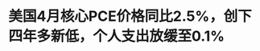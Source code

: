 <!DOCTYPE html>
<html lang="zh-CN">

<head>
    
<title>美国4月核心PCE价格同比2.5%，创下四年多新低，个人支出放缓至0.1%_腾讯新闻</title>
<meta name="keywords" content="美国_财经,美国经济,美国,货币政策,美联储,个人消费支出,美国消费,物价指数,cpi,通货膨胀">
<meta name="description" content="美国消费在4月踩刹车，而通胀依然温和，这与经济放缓的情况相符。5月30日周五，美国商务部公布数据显示，美联储最爱的通胀指标——4月核心PCE物价指数同比上涨2.5%，符合预期，较前值修正值2.7%放缓，为四年多来最小的涨幅；核心PCE物价指数环比上涨0.1%，持平前值修正值和预期。美国4月PCE物价指数同比上涨2.1%，不及预期...">
<meta name="author" content="腾讯网">
<meta name="copyright" content="Copyright 1998 - 2025 Tencent. All Rights Reserved">
<meta property="og:type" content="news" />

<meta property="og:title" content="美国4月核心PCE价格同比2.5%，创下四年多新低，个人支出放缓至0.1%_腾讯新闻" />
<meta property="og:description" content="美国消费在4月踩刹车，而通胀依然温和，这与经济放缓的情况相符。5月30日周五，美国商务部公布数据显示，美联储最爱的通胀指标——4月核心PCE物价指数同比上涨2.5%，符合预期，较前值修正值2.7%放缓，为四年多来最小的涨幅；核心PCE物价指数环比上涨0.1%，持平前值修正值和预期。美国4月PCE物价指数同比上涨2.1%，不及预期..." />
<meta property="og:url" content="https://news.qq.com/rain/a/20250530A09MLS00" />
<meta property="og:image" content="https://inews.gtimg.com/news_ls/O7XfJFIRgnRW6CSmhfAcWv6ysNJmE0J9SoAWIJe5pjY0AAA_640330/0" />
<meta property="article:author" content="华尔街见闻" />
<meta property="article:published_time" content="2025-05-30 21:12:10" />
<meta property="category" content="finance" />

<meta name="baidu-site-verification" content="jJeIJ5X7pP" />
    <meta charset="utf-8" />
<meta http-equiv="X-UA-Compatible" content="IE=Edge" />
<meta name="viewport" content="width=device-width, initial-scale=1, shrink-to-fit=no" />
<link rel="dns-prefetch" href="mat1.gtimg.com">
<link rel="dns-prefetch" href="i.news.qq.com">
<link rel="shortcut icon" href="https://mat1.gtimg.com/qqcdn/qqindex2021/favicon.ico">
<script nomodule="true" src="https://mat1.gtimg.com/qqcdn/qqindex2021/common-static/20240515201444/core3-37-1.min.js"></script>
<script>
  try {
    if (!window.IntersectionObserver) {
      var observerScript = document.createElement('script');
      observerScript.src = "https://mat1.gtimg.com/qqcdn/qqindex2021/common-static/20241024141058/intersection-observer-polyfill.js";
      document.head.appendChild(observerScript);
    }
  } catch (error) {}
</script>

<script>
  try {
    if (!Element.prototype.scrollTo) {
      var scrollScript = document.createElement('script');
      scrollScript.src = "https://mat1.gtimg.com/qqcdn/qqindex2021/common-static/20241025153001/scroll-behavior-polyfill.js";
      document.head.appendChild(scrollScript);
    }
  } catch (error) {}
</script>
<script>
  try {
    if ('scrollRestoration' in window.history) {
      window.history.scrollRestoration = 'manual';
    }
    window.isPcClient = Boolean(window.electron) && (
      window.navigator.userAgent.indexOf('pc-client') > 0 ||
      window.navigator.userAgent.indexOf('TencentNews') > 0
    );
  } catch {}
</script>
<script>
  try {
    if (window.isPcClient) {
      var bodyStyle = document.createElement('style');
      bodyStyle.innerText = 'body{ zoom: 0.95 }';
      document.head.appendChild(bodyStyle);
    }
  } catch {}
</script>
<script>
  window.DATA = {"url":"https://view.inews.qq.com/a/20250530A09MLS00","article_id":"20250530A09MLS00","article_type":"0","title":"美国4月核心PCE价格同比2.5%，创下四年多新低，个人支出放缓至0.1%","desc":"美国消费在4月踩刹车，而通胀依然温和，这与经济放缓的情况相符。5月30日周五，美国商务部公布数据显示，美联储最爱的通胀指标——4月核心PCE物价指数同比上涨2.5%，符合预期，较前值修正值2.7%放缓，为四年多来最小的涨幅；核心PCE物价指数环比上涨0.1%，持平前值修正值和预期。美国4月PCE物价指数同比上涨2.1%，不及预期...","iNewsRecommendLevel":1,"abstract":"美国消费在4月踩刹车，而通胀依然温和，这与经济放缓的情况相符。5月30日周五，美国商务部公布数据显示，美联储最爱的通胀指标——4月核心PCE物价指数同比上涨2.5%，符合预期，较前值修正值2.7%放缓，为四年多来最小的涨幅；核心PCE物价指数环比上涨0.1%，持平前值修正值和预期。美国4月PCE物价指数同比上涨2.1%，不及预期...","catalog1":"finance","ad_channel_sign":"finance","introduction":"","media":"华尔街见闻","media_id":"1355","pubtime":"2025-05-30 21:12:10","comment_id":"8416274962","political":0,"cmsId":"20250530A09MLS00","cms_id":"20250530A09MLS00","closeAllAd":0,"closeAllFavorite":false,"originContent":{"directory":{"ai_list":null,"enable":2,"list":null},"key_points_show":["美国4月核心PCE物价指数同比上涨2.5%，为四年多来最小涨幅，个人支出大幅放缓至0.1%。","不包括住房和能源的核心服务成本跌至四年来最低，服务成本是推动PCE下降的主要因素。","美国4月份商品贸易逆差大幅收窄，主要由于进口出现有史以来最大降幅。","与此同时，个人收入依然坚挺，环比增长0.8%，为2024年1月以来的最大增幅。","由于收入表现优于支出，储蓄率强劲反弹至4.9%，为2024年4月以来的最高水平。"],"text":"\u003cdiv class=\"rich_media_content\"\u003e\u003c!--NO_AD_ERROR_2--\u003e\u003cp\u003e美国消费在4月踩刹车，而通胀依然温和，这与经济放缓的情况相符。\u003c/p\u003e\u003cp\u003e5月30日周五，美国商务部公布数据显示，美联储最爱的通胀指标——\u003cstrong\u003e4月核心PCE物价指数同比上涨2.5%，符合预期，较前值修正值2.7%放缓，为四年多来最小的涨幅；\u003c/strong\u003e核心PCE物价指数环比上涨0.1%，持平前值修正值和预期。\u003c/p\u003e\u003cp data-exeditor-arbitrary-box=\"image-box\"\u003e\u003c!--IMG_0--\u003e\u003c/p\u003e\u003cp\u003e美国4月PCE物价指数同比上涨2.1%，不及预期2.2%和前值2.3%；PCE物价指数环比上涨0.1%，持平预期，前值为0%。\u003c/p\u003e\u003cp data-exeditor-arbitrary-box=\"image-box\"\u003e\u003c!--IMG_1--\u003e\u003c/p\u003e\u003cp\u003e\u003cstrong\u003e值得一提的是，个人支出大幅放缓，经通胀调整后的实际个人支出在3月增长0.7%之后，4月环比仅增长了0.1%。\u003c/strong\u003e个人消费支出(PCE)环比为0.2%，前值为0.7%。\u003c!--NO_AD_0--\u003e\u003c!--EOP_0--\u003e\u003c/p\u003e\u003c!--PARAGRAPH_0--\u003e\u003cp\u003e美国短期利率期货在PCE数据公布后回吐早前涨幅，交易员仍押注美联储9月降息。这些数据表明，在经历近两年来最疲软的消费季度后，美国消费者对经济前景的焦虑情绪正在蔓延，个人财务前景信心跌至历史低位，尽管关税对商品价格的全面冲击尚未完全显现。\u003c!--NO_AD_1--\u003e\u003c!--EOP_1--\u003e\u003c/p\u003e\u003c!--PARAGRAPH_1--\u003e\u003ch1\u003e\u003c!--HPOS_0--\u003e“超级核心通胀指标”也跌至四年来最低，服务成本大幅下降\u003c/h1\u003e\u003cp\u003e值得注意的是，美联储密切关注的“超级核心通胀指标”——不包括住房和能源的核心服务成本也跌至四年来最低，为自2020年4月以来首次环比下降。\u003c!--NO_AD_2--\u003e\u003c!--EOP_2--\u003e\u003c/p\u003e\u003c!--PARAGRAPH_2--\u003e\u003cp\u003e服务成本是推动PCE下降的主要因素，其中金融服务和保险成本大幅下降。\u003c/p\u003e\u003cp data-exeditor-arbitrary-box=\"image-box\"\u003e\u003c!--IMG_2--\u003e\u003c/p\u003e\u003cdiv data-exeditor-arbitrary-box=\"wrap\"\u003e\u003ch1\u003e\u003c!--HPOS_1--\u003e消费支出疲态尽显，收入仍在增长\u003c/h1\u003e\u003cp\u003e最新数据显示，美国消费支出仅温和增长，4月个人消费支出(PCE)环比上涨0.2%，经通胀调整后的个人消费支出环比小幅上涨0.1%。\u003c/p\u003e\u003cp\u003e\u003cstrong\u003e支出的小幅增长反映了服务业的增长，其增长抵消耐用品支出的下降。\u003c/strong\u003e与此同时，周五公布的另一份数据显示，美国4月份商品贸易逆差大幅收窄，主要由于进口出现有史以来最大降幅。\u003c/p\u003e\u003cp\u003e个人收入依然坚挺，环比增长0.8%，为2024年1月以来的最大增幅，超出预估的0.3%，其中政府和私营部门员工的薪酬都在加速增长。\u003c/p\u003e\u003cp data-exeditor-arbitrary-box=\"image-box\"\u003e\u003c!--IMG_3--\u003e\u003c/p\u003e\u003cp\u003e由于收入表现优于支出，储蓄率强劲反弹至4.9%，为2024年4月以来的最高水平。\u003c/p\u003e\u003cp data-exeditor-arbitrary-box=\"image-box\"\u003e\u003c!--IMG_4--\u003e\u003c/p\u003e\u003ch1\u003e\u003c!--HPOS_2--\u003e分析警告随着关税影响显现，商品价格涨幅将会加快\u003c/h1\u003e\u003cp\u003e贸易政策的波动加剧了市场不确定性，消费者支出岌岌可危。但美联储决策者很可能在可预见的未来维持利率不变，直到他们对关税的影响获得更清晰的认识——不仅是对价格的影响，还包括对劳动力市场和消费支出等经济支柱的冲击。\u003c/p\u003e\u003cp\u003e经济学家正密切关注企业将更高进口关税转嫁给消费者的程度。不包括食品和能源的商品通胀指标已攀升0.3%，为未来价格压力提供了早期预警信号。尽管许多公司迄今为止一直在吸收或抵消关税带来的大部分冲击，但包括\u003c!--SECURE_LINK_BEGIN_0--\u003e沃尔玛\u003c!--SECURE_LINK_END_0--\u003e和\u003c!--SECURE_LINK_BEGIN_1--\u003e梅西百货\u003c!--SECURE_LINK_END_1--\u003e在内的零售商已经明确表示，美国消费者很快就会看到价格上涨。\u003c/p\u003e\u003cp\u003e新美联储通讯社”NickTimiraos表示，本次几乎堪称A+的通胀报告仍有两点需要注意：\u003c/p\u003e\u003cblockquote\u003e\u003cp\u003e1）预测人士预计，随着关税的影响显现，5月，尤其是6月，商品价格涨幅将会加快。2）2024年中期通胀已明显降温，因此同比基数本身就不利于得出更低的年增速。\u003c/p\u003e\u003c/blockquote\u003e\u003c!--NO_AD_3--\u003e\u003c!--EOP_3--\u003e\u003c!--NO_AD_4--\u003e\u003c!--EOP_4--\u003e\u003c/div\u003e\u003c!--PARAGRAPH_4--\u003e\u003c!--PARAGRAPH_3--\u003e\u003cdiv powered-by=\"qqnews_ex-editor\"\u003e\u003c/div\u003e\u003cstyle\u003e.rich_media_content{--news-tabel-th-night-color: #444444;--news-font-day-color: #333;--news-font-night-color: #d9d9d9;--news-bottom-distance: 22px}.rich_media_content p:not([data-exeditor-arbitrary-box=image-box]){letter-spacing:.5px;line-height:30px;margin-bottom:var(--news-bottom-distance);word-wrap:break-word}.rich_media_content{color:var(--news-font-day-color);font-size:18px}@media(prefers-color-scheme:dark){body:not([data-weui-theme=light]):not([dark-mode-disable=true]) .rich_media_content p:not([data-exeditor-arbitrary-box=image-box]){letter-spacing:.5px;line-height:30px;margin-bottom:var(--news-bottom-distance);word-wrap:break-word}body:not([data-weui-theme=light]):not([dark-mode-disable=true]) .rich_media_content{color:var(--news-font-night-color)}}.data_color_scheme_dark .rich_media_content p:not([data-exeditor-arbitrary-box=image-box]){letter-spacing:.5px;line-height:30px;margin-bottom:var(--news-bottom-distance);word-wrap:break-word}.data_color_scheme_dark .rich_media_content{color:var(--news-font-night-color)}.data_color_scheme_dark .rich_media_content{font-size:18px}.rich_media_content p[data-exeditor-arbitrary-box=image-box]{margin-bottom:11px}.rich_media_content\u003ediv:not(.qnt-video),.rich_media_content\u003esection{margin-bottom:var(--news-bottom-distance)}.rich_media_content hr{margin-bottom:var(--news-bottom-distance)}.rich_media_content .link_list{margin:0;margin-top:20px;min-height:0!important}.rich_media_content blockquote{background:#f9f9f9;border-left:6px solid #ccc;margin:1.5em 10px;padding:.5em 10px}.rich_media_content blockquote p{margin-bottom:0!important}.data_color_scheme_dark .rich_media_content blockquote{background:#323232}@media(prefers-color-scheme:dark){body:not([data-weui-theme=light]):not([dark-mode-disable=true]) .rich_media_content blockquote{background:#323232}}.rich_media_content ol[data-ex-list]{--ol-start: 1;--ol-list-style-type: decimal;list-style-type:none;counter-reset:olCounter calc(var(--ol-start,1) - 1);position:relative}.rich_media_content ol[data-ex-list]\u003eli\u003e:first-child::before{content:counter(olCounter,var(--ol-list-style-type)) '. ';counter-increment:olCounter;font-variant-numeric:tabular-nums;display:inline-block}.rich_media_content ul[data-ex-list]{--ul-list-style-type: circle;list-style-type:none;position:relative}.rich_media_content ul[data-ex-list].nonUnicode-list-style-type\u003eli\u003e:first-child::before{content:var(--ul-list-style-type) ' ';font-variant-numeric:tabular-nums;display:inline-block;transform:scale(0.5)}.rich_media_content ul[data-ex-list].unicode-list-style-type\u003eli\u003e:first-child::before{content:var(--ul-list-style-type) ' ';font-variant-numeric:tabular-nums;display:inline-block;transform:scale(0.8)}.rich_media_content ol:not([data-ex-list]){padding-left:revert}.rich_media_content ul:not([data-ex-list]){padding-left:revert}.rich_media_content table{display:table;border-collapse:collapse;margin-bottom:var(--news-bottom-distance)}.rich_media_content table th,.rich_media_content table td{word-wrap:break-word;border:1px solid #ddd;white-space:nowrap;padding:2px 5px}.rich_media_content table th{font-weight:700;background-color:#f0f0f0;text-align:left}.rich_media_content table p{margin-bottom:0!important}.data_color_scheme_dark .rich_media_content table th{background:var(--news-tabel-th-night-color)}@media(prefers-color-scheme:dark){body:not([data-weui-theme=light]):not([dark-mode-disable=true]) .rich_media_content table th{background:var(--news-tabel-th-night-color)}}.rich_media_content .qqnews_image_desc,.rich_media_content p[type=om-image-desc]{line-height:20px!important;text-align:center!important;font-size:14px!important;color:#666!important}.rich_media_content div[data-exeditor-arbitrary-box=wrap]:not([data-exeditor-arbitrary-box-special-style]){max-width:100%}.rich_media_content .qqnews-content{--wmfont: 0;--wmcolor: transparent;font-size:var(--wmfont);color:var(--wmcolor);line-height:var(--wmfont)!important;margin-bottom:var(--wmfont)!important}.rich_media_content .qqnews_sign_emphasis{background:#f7f7f7}.rich_media_content .qqnews_sign_emphasis ol{word-wrap:break-word;border:none;color:#5c5c5c;line-height:28px;list-style:none;margin:14px 0 6px;padding:16px 15px 4px}.rich_media_content .qqnews_sign_emphasis p{margin-bottom:12px!important}.rich_media_content .qqnews_sign_emphasis ol\u003eli\u003ep{padding-left:30px}.rich_media_content .qqnews_sign_emphasis ol\u003eli{list-style:none}.rich_media_content .qqnews_sign_emphasis ol\u003eli\u003ep:first-child::before{margin-left:-30px;content:counter(olCounter,decimal) ''!important;counter-increment:olCounter!important;font-variant-numeric:tabular-nums!important;background:#37f;border-radius:2px;color:#fff;font-size:15px;font-style:normal;text-align:center;line-height:18px;width:18px;height:18px;margin-right:12px;position:relative;top:-1px}.data_color_scheme_dark .rich_media_content .qqnews_sign_emphasis{background:#262626}.data_color_scheme_dark .rich_media_content .qqnews_sign_emphasis ol\u003eli\u003ep{color:#a9a9a9}@media(prefers-color-scheme:dark){body:not([data-weui-theme=light]):not([dark-mode-disable=true]) .rich_media_content .qqnews_sign_emphasis{background:#262626}body:not([data-weui-theme=light]):not([dark-mode-disable=true]) .rich_media_content .qqnews_sign_emphasis ol\u003eli\u003ep{color:#a9a9a9}}.rich_media_content h1,.rich_media_content h2,.rich_media_content h3,.rich_media_content h4,.rich_media_content h5,.rich_media_content h6{margin-bottom:var(--news-bottom-distance);font-weight:700}.rich_media_content h1{font-size:20px}.rich_media_content h2,.rich_media_content h3{font-size:19px}.rich_media_content h4,.rich_media_content h5,.rich_media_content h6{font-size:18px}.rich_media_content li:empty{display:none}.rich_media_content ul,.rich_media_content ol{margin-bottom:var(--news-bottom-distance)}.rich_media_content div\u003ep:only-child{margin-bottom:0!important}.rich_media_content .cms-cke-widget-title-wrap p{margin-bottom:0!important}\u003c/style\u003e\u003c/div\u003e","version":"v2"},"originAttribute":{"IMG_0":{"bigOrigUrl":"https://inews.gtimg.com/om_bt/OK9Rcihg9q4TfLjxCSxao8gsUuuEp3R3U0hh1XffvmJc0AA/0","compressUrl":"https://inews.gtimg.com/om_bt/OK9Rcihg9q4TfLjxCSxao8gsUuuEp3R3U0hh1XffvmJc0AA/641","desc":"","fullPic":"1","height":391,"imgurl0":"https://inews.gtimg.com/om_bt/OK9Rcihg9q4TfLjxCSxao8gsUuuEp3R3U0hh1XffvmJc0AA/0","imgurl1000":"https://inews.gtimg.com/om_bt/OK9Rcihg9q4TfLjxCSxao8gsUuuEp3R3U0hh1XffvmJc0AA/1000","islong":0,"origUrl":"https://inews.gtimg.com/om_bt/OK9Rcihg9q4TfLjxCSxao8gsUuuEp3R3U0hh1XffvmJc0AA/641","size":73,"style":"display: inline-block; max-width: 100%; width: 960px","thumb":"https://inews.gtimg.com/om_bt/OK9Rcihg9q4TfLjxCSxao8gsUuuEp3R3U0hh1XffvmJc0AA_181x181s/0","url":"https://inews.gtimg.com/om_bt/OK9Rcihg9q4TfLjxCSxao8gsUuuEp3R3U0hh1XffvmJc0AA/641","width":641},"IMG_1":{"bigOrigUrl":"https://inews.gtimg.com/om_bt/OcZs5Zli_p_fiEB5tOvcMrQuXU15RpUZWLkV-V3sJHCQwAA/0","compressUrl":"https://inews.gtimg.com/om_bt/OcZs5Zli_p_fiEB5tOvcMrQuXU15RpUZWLkV-V3sJHCQwAA/641","desc":"","fullPic":"1","height":392,"imgurl0":"https://inews.gtimg.com/om_bt/OcZs5Zli_p_fiEB5tOvcMrQuXU15RpUZWLkV-V3sJHCQwAA/0","imgurl1000":"https://inews.gtimg.com/om_bt/OcZs5Zli_p_fiEB5tOvcMrQuXU15RpUZWLkV-V3sJHCQwAA/1000","islong":0,"origUrl":"https://inews.gtimg.com/om_bt/OcZs5Zli_p_fiEB5tOvcMrQuXU15RpUZWLkV-V3sJHCQwAA/641","size":78,"style":"display: inline-block; max-width: 100%; width: 960px","thumb":"https://inews.gtimg.com/om_bt/OcZs5Zli_p_fiEB5tOvcMrQuXU15RpUZWLkV-V3sJHCQwAA_181x181s/0","url":"https://inews.gtimg.com/om_bt/OcZs5Zli_p_fiEB5tOvcMrQuXU15RpUZWLkV-V3sJHCQwAA/641","width":641},"IMG_2":{"bigOrigUrl":"https://inews.gtimg.com/om_bt/O3yoD9vM733chbaoFwEdtOkR22RwPOwSt2h8SxOnEdXxcAA/0","compressUrl":"https://inews.gtimg.com/om_bt/O3yoD9vM733chbaoFwEdtOkR22RwPOwSt2h8SxOnEdXxcAA/641","desc":"","fullPic":"1","height":739,"imgurl0":"https://inews.gtimg.com/om_bt/O3yoD9vM733chbaoFwEdtOkR22RwPOwSt2h8SxOnEdXxcAA/0","imgurl1000":"https://inews.gtimg.com/om_bt/O3yoD9vM733chbaoFwEdtOkR22RwPOwSt2h8SxOnEdXxcAA/1000","islong":0,"origUrl":"https://inews.gtimg.com/om_bt/O3yoD9vM733chbaoFwEdtOkR22RwPOwSt2h8SxOnEdXxcAA/641","size":165,"style":"display: inline-block; max-width: 100%; width: 857px","thumb":"https://inews.gtimg.com/om_bt/O3yoD9vM733chbaoFwEdtOkR22RwPOwSt2h8SxOnEdXxcAA_181x181s/0","url":"https://inews.gtimg.com/om_bt/O3yoD9vM733chbaoFwEdtOkR22RwPOwSt2h8SxOnEdXxcAA/641","width":641},"IMG_3":{"bigOrigUrl":"https://inews.gtimg.com/om_bt/OhQx2Z0eD_XYbgoHZag8JRlsl37I5Q9CvRuFY727Wg0O0AA/0","compressUrl":"https://inews.gtimg.com/om_bt/OhQx2Z0eD_XYbgoHZag8JRlsl37I5Q9CvRuFY727Wg0O0AA/641","desc":"","fullPic":"1","height":391,"imgurl0":"https://inews.gtimg.com/om_bt/OhQx2Z0eD_XYbgoHZag8JRlsl37I5Q9CvRuFY727Wg0O0AA/0","imgurl1000":"https://inews.gtimg.com/om_bt/OhQx2Z0eD_XYbgoHZag8JRlsl37I5Q9CvRuFY727Wg0O0AA/1000","islong":0,"origUrl":"https://inews.gtimg.com/om_bt/OhQx2Z0eD_XYbgoHZag8JRlsl37I5Q9CvRuFY727Wg0O0AA/641","size":87,"style":"display: inline-block; max-width: 100%; width: 960px","thumb":"https://inews.gtimg.com/om_bt/OhQx2Z0eD_XYbgoHZag8JRlsl37I5Q9CvRuFY727Wg0O0AA_181x181s/0","url":"https://inews.gtimg.com/om_bt/OhQx2Z0eD_XYbgoHZag8JRlsl37I5Q9CvRuFY727Wg0O0AA/641","width":641},"IMG_4":{"bigOrigUrl":"https://inews.gtimg.com/om_bt/OLCx2DORCmWC53w2FX5WV3t8ltnHKUqW1AHNZQZX0oDR4AA/0","compressUrl":"https://inews.gtimg.com/om_bt/OLCx2DORCmWC53w2FX5WV3t8ltnHKUqW1AHNZQZX0oDR4AA/641","desc":"","fullPic":"1","height":380,"imgurl0":"https://inews.gtimg.com/om_bt/OLCx2DORCmWC53w2FX5WV3t8ltnHKUqW1AHNZQZX0oDR4AA/0","imgurl1000":"https://inews.gtimg.com/om_bt/OLCx2DORCmWC53w2FX5WV3t8ltnHKUqW1AHNZQZX0oDR4AA/1000","islong":0,"origUrl":"https://inews.gtimg.com/om_bt/OLCx2DORCmWC53w2FX5WV3t8ltnHKUqW1AHNZQZX0oDR4AA/641","size":35,"style":"display: inline-block; max-width: 100%; width: 868px","thumb":"https://inews.gtimg.com/om_bt/OLCx2DORCmWC53w2FX5WV3t8ltnHKUqW1AHNZQZX0oDR4AA_181x181s/0","url":"https://inews.gtimg.com/om_bt/OLCx2DORCmWC53w2FX5WV3t8ltnHKUqW1AHNZQZX0oDR4AA/641","width":641},"SECURE_LINK_BEGIN_0":{"cms_orig_info":{"desc":"沃尔玛","trust_level":1,"type":"huaci_stock","url":"https://wzq.tenpay.com/mm/detail?type=3\u0026scode=WMT.N\u0026stat_data=Ozm00p000n006"},"desc":"沃尔玛","trust_level":1,"type":"huaci_stock","url":"https://wzq.tenpay.com/mm/detail?type=3\u0026scode=WMT.N\u0026stat_data=Ozm00p000n006"},"SECURE_LINK_BEGIN_1":{"cms_orig_info":{"desc":"梅西百货","trust_level":1,"type":"huaci_stock","url":"https://wzq.tenpay.com/mm/detail?type=3\u0026scode=M.N\u0026stat_data=Ozm00p000n006"},"desc":"梅西百货","trust_level":1,"type":"huaci_stock","url":"https://wzq.tenpay.com/mm/detail?type=3\u0026scode=M.N\u0026stat_data=Ozm00p000n006"},"SECURE_LINK_END_0":{"trust_level":1},"SECURE_LINK_END_1":{"trust_level":1}},"selfDeclare":{},"userAddress":"上海","card":{"chlid":"1355","chlname":"华尔街见闻","desc":"全球视野、专业快速  \n对金融和重要商业信息的专业梳理走在行业前列","icon":"https://inews.gtimg.com/newsapp_ls/0/13987899414_200200/0","msgEntry":1,"uin":"ecabda1b71241eb3d0","update_frequency":"0","vip_desc":"华尔街见闻官方账号","vip_icon_night":"http://inews.gtimg.com/newsapp_ls/0/14876052067/0","vip_place":"left","vip_type":"30012","vip_icon":"http://inews.gtimg.com/newsapp_ls/0/14876051701/0","vip_type_new":"30012","suid":"8QMf2HZV5I0a","liveInfo":{"roomID":"1367338525","roomStatus":"2","cms_id":"PLV2025040700800300","article_type":"575"},"cpLevel":1},"interationCount":{"like":0,"collect":0,"share":0},"payment_info":{},"article_is_pay":false,"payment_column_info_v1":{"is_column_pay":false,"read_count_all":0},"tag_info_item":null,"contentWordsNum":1078,"extraProperty":{"FeedbackDetailDisableInsert":0,"zanSkinType":""},"relateWelfare":{},"aiSwitch":true,"isOversize":false,"videoArr":[]};
</script>
<script>
  window.channelInfo = {"channelConfig":{"channelNav":[{"_auto_id":"1","active_alien_img":"","alien_img":"","channel_id":"news_news_home","is_local":"0","link":"https://www.qq.com","name_cn":"首页","name_en":"home"},{"_auto_id":"2","active_alien_img":"","alien_img":"","channel_id":"news_news_top","is_local":"0","link":"","name_cn":"要闻","name_en":"news"},{"_auto_id":"4","active_alien_img":"","alien_img":"","channel_id":"news_news_bj","is_local":"1","link":"","name_cn":"北京","name_en":"bj"},{"_auto_id":"5","active_alien_img":"","alien_img":"","channel_id":"news_news_finance","is_local":"0","link":"","name_cn":"财经","name_en":"finance"},{"_auto_id":"6","active_alien_img":"","alien_img":"","channel_id":"news_news_tech","is_local":"0","link":"","name_cn":"科技","name_en":"tech"},{"_auto_id":"7","active_alien_img":"","alien_img":"","channel_id":"tv","is_local":"0","link":"https://v.qq.com/channel/tv/?ptag=qqnews","name_cn":"电视剧","name_en":"tv"},{"_auto_id":"8","active_alien_img":"","alien_img":"","channel_id":"news_news_qa","is_local":"0","link":"","name_cn":"热问","name_en":"qa"},{"_auto_id":"9","active_alien_img":"","alien_img":"","channel_id":"news_news_ent","is_local":"0","link":"","name_cn":"娱乐","name_en":"ent"},{"_auto_id":"10","active_alien_img":"","alien_img":"","channel_id":"variety","is_local":"0","link":"https://v.qq.com/channel/variety/?ptag=qqnews","name_cn":"综艺","name_en":"variety"},{"_auto_id":"11","active_alien_img":"","alien_img":"","channel_id":"news_news_sports","is_local":"0","link":"","name_cn":"体育","name_en":"sports"},{"_auto_id":"13","active_alien_img":"","alien_img":"","channel_id":"news_news_nba","is_local":"0","link":"","name_cn":"NBA","name_en":"nba"},{"_auto_id":"14","active_alien_img":"","alien_img":"","channel_id":"news_news_world","is_local":"0","link":"","name_cn":"国际","name_en":"world"},{"_auto_id":"15","active_alien_img":"","alien_img":"","channel_id":"news_news_mil","is_local":"0","link":"","name_cn":"军事","name_en":"milite"},{"_auto_id":"16","active_alien_img":"","alien_img":"","channel_id":"news_news_auto","is_local":"0","link":"","name_cn":"汽车","name_en":"auto"},{"_auto_id":"17","active_alien_img":"","alien_img":"","channel_id":"news_news_house","is_local":"0","link":"","name_cn":"房产","name_en":"house"},{"_auto_id":"18","active_alien_img":"","alien_img":"","channel_id":"news_news_edu","is_local":"0","link":"","name_cn":"教育","name_en":"edu"},{"_auto_id":"19","active_alien_img":"","alien_img":"","channel_id":"news_news_antip","is_local":"0","link":"","name_cn":"健康","name_en":"health"},{"_auto_id":"20","active_alien_img":"","alien_img":"","channel_id":"news_news_video","is_local":"0","link":"","name_cn":"视频","name_en":"video"},{"_auto_id":"21","active_alien_img":"","alien_img":"","channel_id":"news_news_game","is_local":"0","link":"","name_cn":"游戏","name_en":"games"},{"_auto_id":"22","active_alien_img":"","alien_img":"","channel_id":"news_news_nchupin","is_local":"0","link":"","name_cn":"眼界","name_en":"chupin"},{"_auto_id":"24","active_alien_img":"","alien_img":"","channel_id":"news_news_football","is_local":"0","link":"","name_cn":"足球","name_en":"football"},{"_auto_id":"25","active_alien_img":"","alien_img":"","channel_id":"news_news_kepu","is_local":"0","link":"","name_cn":"科学","name_en":"kepu"},{"_auto_id":"26","active_alien_img":"","alien_img":"","channel_id":"news_news_digi","is_local":"0","link":"","name_cn":"数码","name_en":"digi"},{"_auto_id":"28","active_alien_img":"","alien_img":"","channel_id":"ymzx","is_local":"0","link":"https://gamer.qq.com/v2/cloudgame/game/96897?ichannel=txxwpc0Ftxxwpc1","name_cn":"元梦之星","name_en":"news_news_ymzx"},{"_auto_id":"31","active_alien_img":"","alien_img":"","channel_id":"movie","is_local":"0","link":"https://v.qq.com/channel/movie/?ptag=qqnews","name_cn":"电影","name_en":"movie"},{"_auto_id":"32","active_alien_img":"","alien_img":"","channel_id":"news_news_esport","is_local":"0","link":"","name_cn":"电竞","name_en":"esport"},{"_auto_id":"34","active_alien_img":"","alien_img":"","channel_id":"news_news_history","is_local":"0","link":"","name_cn":"历史","name_en":"history"},{"_auto_id":"35","active_alien_img":"","alien_img":"","channel_id":"news_news_baby","is_local":"0","link":"","name_cn":"育儿","name_en":"baby"},{"_auto_id":"36","active_alien_img":"","alien_img":"","channel_id":"hbjy","is_local":"0","link":"https://gp.qq.com/act/a20250421mnqlx/news.shtml","name_cn":"和平精英","name_en":"news_news_hbjy"},{"_auto_id":"37","active_alien_img":"","alien_img":"","channel_id":"cloud_gamer","is_local":"0","link":"https://gamer.qq.com/?ichannel=txxwpc0Ftxxwpc1","name_cn":"云游戏","name_en":"cloud_gamer"},{"_auto_id":"38","active_alien_img":"","alien_img":"","channel_id":"news_news_lic","is_local":"0","link":"","name_cn":"理财","name_en":"finance_licai"},{"_auto_id":"39","active_alien_img":"","alien_img":"","channel_id":"news_news_istock","is_local":"0","link":"","name_cn":"股票","name_en":"finance_stock"},{"_auto_id":"40","active_alien_img":"","alien_img":"","channel_id":"ren_min_shi_pin","is_local":"0","link":"https://news.qq.com/omn/author/8QMd3Hld74cbujbY?tab=om_video","name_cn":"人民视频","name_en":"ren_min_shi_pin"},{"_auto_id":"41","active_alien_img":"","alien_img":"","channel_id":"news_news_weather","is_local":"0","link":"https://tianqi.qq.com/index.htm","name_cn":"天气","name_en":"weather"}]}};
</script>
<script>
  window.articleConfig = {"rightConfig":[{"_auto_id":"1","category_key":"default","modules":"{\"moduleList\":[{\"title\":\"作者其他文章\",\"id\":\"user_article\"},{\"title\":\"精选视频\",\"id\":\"video_album\",\"videoType\":\"tag\",\"videoId\":\"aUepxrtchGM=\",\"isSticky\":0},{\"title\":\"下载条\",\"id\":\"download_banner\",\"isSticky\":1},{\"title\":\"热点榜\",\"id\":\"hot_rank_list\",\"isSticky\":1},{\"title\":\"广告推广\",\"id\":\"ssp_ad_module\",\"category\":\"ad_ssp\",\"loid\":\"109\",\"isSticky\":1},{\"title\":\"广告推广位\",\"id\":\"c2s_ad_module\",\"category\":\"right_c2s\",\"path\":\"QQcom_all_Rectangle-1|QQcom_all_Rectangle-2|QQcom_all_Rectangle-3\",\"isSticky\":1}]}"},{"_auto_id":"2","category_key":"ent","modules":"{\"moduleList\":[{\"title\":\"作者其他文章\",\"id\":\"user_article\"},{\"title\":\"精选视频\",\"id\":\"video_album\",\"videoType\":\"tag\",\"videoId\":\"aUepxrtchGM=\"},{\"title\":\"下载条\",\"id\":\"download_banner\",\"isSticky\":1},{\"title\":\"热点榜\",\"id\":\"hot_rank_list\",\"isSticky\":1},{\"title\":\"广告推广\",\"id\":\"ssp_ad_module\",\"category\":\"ad_ssp\",\"loid\":\"109\",\"isSticky\":1},{\"title\":\"广告推广\",\"id\":\"ssp_ad_module\",\"category\":\"ad_ssp\",\"loid\":\"117\",\"isSticky\":1}]}"},{"_auto_id":"3","category_key":"game","modules":"{\"moduleList\":[{\"title\":\"作者其他文章\",\"id\":\"user_article\"},{\"title\":\"精选视频\",\"id\":\"video_album\",\"videoType\":\"tag\",\"videoId\":\"aUepxrtchGM=\"},{\"title\":\"热门游戏\",\"id\":\"recommend_game\",\"isSticky\":0},{\"title\":\"下载条\",\"id\":\"download_banner\",\"isSticky\":1},{\"title\":\"热点榜\",\"id\":\"hot_rank_list\",\"isSticky\":1},{\"title\":\"广告推广\",\"id\":\"ssp_ad_module\",\"category\":\"ad_ssp\",\"loid\":\"109\",\"isSticky\":1},{\"title\":\"广告推广位\",\"id\":\"c2s_ad_module\",\"category\":\"right_c2s\",\"path\":\"QQcom_all_Rectangle-1|QQcom_all_Rectangle-2|QQcom_all_Rectangle-3\",\"isSticky\":1}]}"},{"_auto_id":"4","category_key":"tech","modules":"{\"moduleList\":[{\"title\":\"作者其他文章\",\"id\":\"user_article\"},{\"title\":\"精选视频\",\"id\":\"video_album\",\"videoType\":\"tag\",\"videoId\":\"aUepxrtchGM=\"},{\"title\":\"下载条\",\"id\":\"download_banner\",\"isSticky\":1},{\"title\":\"热点榜\",\"id\":\"hot_rank_list\",\"isSticky\":1},{\"title\":\"广告推广\",\"id\":\"ssp_ad_module\",\"category\":\"ad_ssp\",\"loid\":\"109\",\"isSticky\":1},{\"title\":\"广告推广位\",\"id\":\"c2s_ad_module\",\"category\":\"right_c2s\",\"path\":\"QQcom_all_Rectangle-1|QQcom_all_Rectangle-2|QQcom_all_Rectangle-3\",\"isSticky\":1}]}"},{"_auto_id":"5","category_key":"finance","modules":"{\"moduleList\":[{\"title\":\"作者其他文章\",\"id\":\"user_article\"},{\"title\":\"精选视频\",\"id\":\"video_album\",\"videoType\":\"tag\",\"videoId\":\"aUepxrtchGM=\"},{\"title\":\"下载条\",\"id\":\"download_banner\",\"isSticky\":1},{\"title\":\"热点榜\",\"id\":\"hot_rank_list\",\"isSticky\":1},{\"title\":\"广告推广\",\"id\":\"ssp_ad_module\",\"category\":\"ad_ssp\",\"loid\":\"109\",\"isSticky\":1},{\"title\":\"广告推广位\",\"id\":\"c2s_ad_module\",\"category\":\"right_c2s\",\"path\":\"QQcom_all_Rectangle-1|QQcom_all_Rectangle-2|QQcom_all_Rectangle-3\",\"isSticky\":1}]}"},{"_auto_id":"6","category_key":"news","modules":"{\"moduleList\":[{\"title\":\"作者其他文章\",\"id\":\"user_article\"},{\"title\":\"精选视频\",\"id\":\"video_album\",\"videoType\":\"tag\",\"videoId\":\"aUepxrtchGM=\"},{\"title\":\"下载条\",\"id\":\"download_banner\",\"isSticky\":1},{\"title\":\"热点榜\",\"id\":\"hot_rank_list\",\"isSticky\":1},{\"title\":\"广告推广\",\"id\":\"ssp_ad_module\",\"category\":\"ad_ssp\",\"loid\":\"109\",\"isSticky\":1},{\"title\":\"广告推广位\",\"id\":\"c2s_ad_module\",\"category\":\"right_c2s\",\"path\":\"QQcom_all_Rectangle-1|QQcom_all_Rectangle-2|QQcom_all_Rectangle-3\",\"isSticky\":1}]}"},{"_auto_id":"7","category_key":"fashion","modules":"{\"moduleList\":[{\"title\":\"作者其他文章\",\"id\":\"user_article\"},{\"title\":\"精选视频\",\"id\":\"video_album\",\"videoType\":\"tag\",\"videoId\":\"aUepxrtchGM=\"},{\"title\":\"下载条\",\"id\":\"download_banner\",\"isSticky\":1},{\"title\":\"热点榜\",\"id\":\"hot_rank_list\",\"isSticky\":1},{\"title\":\"广告推广\",\"id\":\"ssp_ad_module\",\"category\":\"ad_ssp\",\"loid\":\"109\",\"isSticky\":1},{\"title\":\"广告推广位\",\"id\":\"c2s_ad_module\",\"category\":\"right_c2s\",\"path\":\"QQcom_all_Rectangle-1|QQcom_all_Rectangle-2|QQcom_all_Rectangle-3\",\"isSticky\":1}]}"},{"_auto_id":"8","category_key":"sports","modules":"{\"moduleList\":[{\"title\":\"作者其他文章\",\"id\":\"user_article\"},{\"title\":\"精选视频\",\"id\":\"video_album\",\"videoType\":\"tag\",\"videoId\":\"aUepxrtchGM=\"},{\"title\":\"下载条\",\"id\":\"download_banner\",\"isSticky\":1},{\"title\":\"热点榜\",\"id\":\"hot_rank_list\",\"isSticky\":1},{\"title\":\"广告推广\",\"id\":\"ssp_ad_module\",\"category\":\"ad_ssp\",\"loid\":\"109\",\"isSticky\":1},{\"title\":\"广告推广位\",\"id\":\"c2s_ad_module\",\"category\":\"right_c2s\",\"path\":\"QQcom_all_Rectangle-1|QQcom_all_Rectangle-2|QQcom_all_Rectangle-3\",\"isSticky\":1}]}"},{"_auto_id":"9","category_key":"health","modules":"{\"moduleList\":[{\"title\":\"作者其他文章\",\"id\":\"user_article\"},{\"title\":\"精选视频\",\"id\":\"video_album\",\"videoType\":\"tag\",\"videoId\":\"aUepxrtchGM=\"},{\"title\":\"下载条\",\"id\":\"download_banner\",\"isSticky\":1},{\"title\":\"热点榜\",\"id\":\"hot_rank_list\",\"isSticky\":1},{\"title\":\"广告推广\",\"id\":\"ssp_ad_module\",\"category\":\"ad_ssp\",\"loid\":\"109\",\"isSticky\":1},{\"title\":\"广告推广位\",\"id\":\"c2s_ad_module\",\"category\":\"right_c2s\",\"path\":\"QQcom_all_Rectangle-1|QQcom_all_Rectangle-2|QQcom_all_Rectangle-3\",\"isSticky\":1}]}"},{"_auto_id":"10","category_key":"nba","modules":"{\"moduleList\":[{\"title\":\"作者其他文章\",\"id\":\"user_article\"},{\"title\":\"精选视频\",\"id\":\"video_album\",\"videoType\":\"tag\",\"videoId\":\"aUepxrtchGM=\"},{\"title\":\"下载条\",\"id\":\"download_banner\",\"isSticky\":1},{\"title\":\"热点榜\",\"id\":\"hot_rank_list\",\"isSticky\":1},{\"title\":\"广告推广\",\"id\":\"ssp_ad_module\",\"category\":\"ad_ssp\",\"loid\":\"109\",\"isSticky\":1},{\"title\":\"广告推广位\",\"id\":\"c2s_ad_module\",\"category\":\"right_c2s\",\"path\":\"QQcom_all_Rectangle-1|QQcom_all_Rectangle-2|QQcom_all_Rectangle-3\",\"isSticky\":1}]}"},{"_auto_id":"11","category_key":"edu","modules":"{\"moduleList\":[{\"title\":\"作者其他文章\",\"id\":\"user_article\"},{\"title\":\"精选视频\",\"id\":\"video_album\",\"videoType\":\"tag\",\"videoId\":\"aUWpxLNdg2c=\"},{\"title\":\"下载条\",\"id\":\"download_banner\",\"isSticky\":1},{\"title\":\"热点榜\",\"id\":\"hot_rank_list\",\"isSticky\":1},{\"title\":\"广告推广\",\"id\":\"ssp_ad_module\",\"category\":\"ad_ssp\",\"loid\":\"109\",\"isSticky\":1},{\"title\":\"广告推广位\",\"id\":\"c2s_ad_module\",\"category\":\"right_c2s\",\"path\":\"QQcom_all_Rectangle-1|QQcom_all_Rectangle-2|QQcom_all_Rectangle-3\",\"isSticky\":1}]}"},{"_auto_id":"12","category_key":"ad","modules":"{\"moduleList\":[{\"title\":\"广告推广\",\"id\":\"ssp_ad_module\",\"category\":\"ad_ssp\",\"loid\":\"109\",\"isSticky\":1},{\"title\":\"广告推广位\",\"id\":\"c2s_ad_module\",\"category\":\"right_c2s\",\"path\":\"QQcom_all_Rectangle-1|QQcom_all_Rectangle-2|QQcom_all_Rectangle-3\",\"isSticky\":1}]}"}],"tonglanAdConfig":[{"_auto_id":"1","modules":"{\"moduleList\":[{\"title\":\"广告推广位\",\"id\":\"top\",\"category\":\"top_c2s\",\"path\":\"QQcom_all_Width1-1\"},{\"title\":\"广告推广位\",\"id\":\"bottom\",\"category\":\"bottom_c2s\",\"path\":\"QQcom_all_Width1-2\"}]}"}],"bottomConfig":[],"videoAdConfig":[{"_auto_id":"1","normal_time":"10","switch":"1","video_count":"0","video_time":"0"}],"rightGameConfig":[{"_auto_id":"2","desc":"连续登录送游戏钻石，群雄共聚称霸沙城","icon":"https://inews.gtimg.com/newsapp_bt/0/0627161037914_3816/0","link":"https://s.iwan.qq.com/opengame/tenvideo/index.html?hidestatusbar=1&hidetitlebar=1&immersive=1&syswebview=1&landscape=1&gameid=49085&url=https%3A%2F%2Fgz-file.91ninthpalace.com%2Fwzzx%2Findex_tencent_iwan.html%20&ref_ele=90015","name":"王者之心2"},{"_auto_id":"3","desc":"上线送VIP！万人同屏横扫沙城","icon":"https://inews.gtimg.com/newsapp_bt/0/0627155752146_4584/0","link":"https://s.iwan.qq.com/opengame/tenvideo/index.html?hidestatusbar=1&hidetitlebar=1&immersive=1&landscape=1&syswebview=1&gameid=47203&url=https%3A%2F%2Fcqss2login.bigrnet.com%2Fiwan%2Fh5%2Fplay%2Floading&ref_ele=90015","name":"传奇盛世"},{"_auto_id":"4","desc":"超高爆率，经典玩法","icon":"https://inews.gtimg.com/newsapp_bt/0/0627160641137_9103/0","link":"https://s.iwan.qq.com/opengame/tenvideo/index.html?hidestatusbar=1&hidetitlebar=1&immersive=1&syswebview=1&gameid=43803&url=https%3A%2F%2Fsdk.mxzgame.com%2FGames%2Fportal%2F108337%2FTXVApp&ref_ele=90015","name":"新不良人"},{"_auto_id":"6","desc":"超多福利登录即领，海量游戏任你畅玩","icon":"https://inews.gtimg.com/newsapp_bt/0/111315495935_3595/0","link":"https://dldir3.qq.com/minigamefile/webdownloads/QQGameMini_silent_1002020001_cid0.exe","name":"QQ游戏大厅"},{"_auto_id":"7","desc":"纯正经典玩法，欢乐挑战赛火热来袭","icon":"https://inews.gtimg.com/newsapp_bt/0/070918050891_4971/0","link":"https://minigame.qq.com/h5game_frame_test/?appid=200904&ifid=1502020001","name":"欢乐斗地主"},{"_auto_id":"8","desc":"新服大放送，享赚你就来","icon":"https://inews.gtimg.com/newsapp_bt/0/0627154608860_7318/0","link":"https://s.iwan.qq.com/opengame/tenvideo/index.html?hidestatusbar=1&hidetitlebar=1&immersive=1&syswebview=1&landscape=1&gameid=43403&url=https%3A%2F%2Flogin-wxxyx2-bzsc.jikewan.com%2Fgame%2Fcqtxvideo.html&ref_ele=90015","name":"百战沙城"},{"_auto_id":"9","desc":"全新极速版本爽玩！送新武魂转换卡","icon":"https://inews.gtimg.com/newsapp_bt/0/1016115936984_7153/0","link":"https://s.iwan.qq.com/opengame/tenvideo/index.html?hidestatusbar=1&hidetitlebar=1&immersive=1&syswebview=1&gameid=51477&url=https%3A%2F%2Fh5sdk.cdqcwl.com%2Fsdk%2Ftxaiwandefault%2Fce43a6806214ed5b3e2227ca7e99e27a%2F2231&ref_ele=90015","name":"斗罗大陆"},{"_auto_id":"10","desc":"原汁原味，正版授权","icon":"https://inews.gtimg.com/newsapp_bt/0/0627160844946_1794/0","link":"https://s.iwan.qq.com/opengame/tenvideo/index.html?hidetitlebar=1&immersive=1&syswebview=1&landscape=1&gameid=37275&url=https%3A%2F%2Fsdk.mxzgame.com%2FGames%2Fportal%2F100211%2FTXVApp&ref_ele=90015","name":"原始传奇"},{"_auto_id":"11","desc":"登录领神秘巨星，打造巅峰阵容","icon":"https://inews.gtimg.com/newsapp_bt/0/0701170959368_8122/0","link":"https://s.iwan.qq.com/opengame/tenvideo/index.html?hidestatusbar=1&hidetitlebar=1&immersive=1&syswebview=1&gameid=40591&url=https%3A%2F%2Frh.diaigame.com%2Fh5plat%2Fplay%2Fpackage_code%2FP0012462&ref_ele=90015","name":"巅峰冠军足球"},{"_auto_id":"12","desc":"赛季制实时PVP联机对战","icon":"https://inews.gtimg.com/newsapp_bt/0/0701165259701_7142/0","link":"https://s.iwan.qq.com/opengame/tenvideo/index.html?hidestatusbar=1&hidetitlebar=1&immersive=1&syswebview=1&gameid=49634&url=https%3A%2F%2Ffootball.shenshoucdn.com%2Ffootball_new%2Fh5%2Ftxsp%2Findex.html&ref_ele=90015","name":"球场风云"},{"_auto_id":"13","desc":"专注超爽打宝体验","icon":"https://inews.gtimg.com/newsapp_bt/0/0627154956673_3154/0","link":"https://s.iwan.qq.com/opengame/tenvideo/index.html?hidestatusbar=1&hidetitlebar=1&immersive=1&syswebview=1&gameid=41057&url=https%3A%2F%2Fh5apily.fire2333.com%2Fh5sdk%2Ftxshipin%2Findex%2F3200222%2F3200112&ref_ele=90015","name":"传奇至尊"},{"_auto_id":"17","desc":"魔幻风格，超大场面","icon":"https://inews.gtimg.com/newsapp_bt/0/0701171500721_6895/0","link":"https://s.iwan.qq.com/opengame/tenvideo/index.html?hidestatusbar=1&hidetitlebar=1&immersive=1&syswebview=1&gameid=33112&url=https%3A%2F%2Fcsjs-tx.ebibi.com%2Fgame%2Fh5iwan-wwzs%2Fmain%2Findex.html&ref_ele=90015","name":"万王之神"},{"_auto_id":"19","desc":"经典神话背景，高清细腻画质","icon":"https://inews.gtimg.com/newsapp_bt/0/0709181543493_4955/0","link":"https://s.iwan.qq.com/opengame/tenvideo/index.html?hidestatusbar=1&hidetitlebar=1&immersive=1&syswebview=1&gameid=39686&url=https%3A%2F%2Fsdk.gz.1253361160.clb.myqcloud.com%2FGames%2Fportal%2F108311%2FTXVApp&ref_ele=90015","name":"凡人神将传"}]};
</script>
<script src="https://mat1.gtimg.com/www/js/emonitor/custom_ed041a23.js" charset="utf-8"></script>
<script>
  try {
    window.emonitorIns = emonitor.create({
      name: 'newsqq_normalArticle',
      atta: {
        name: 'newsqq',
      },
      mode: '007',
    });
  } catch (err) {
    console.warn(err);
  }
</script>
<link href="https://mat1.gtimg.com/qqcdn/qqindex2021/common-static/hel/qqnews-pc-dc_20250529072057/static/css/static.css" rel="stylesheet">

<script>window.__HEL_PRESET_META__={"qqnews-pc-components":{"app":{"id":1366,"name":"qqnews-pc-components","app_group_name":"qqnews-pc-components","proj_ver":{"map":{},"utime":0},"online_version":"qqnews-pc-components_20250515055747","build_version":"qqnews-pc-components_20250529071843","update_at":"2025-05-29T11:19:37.000Z","desc":"set by [init], from container [formal.pc.dc.sz101007] worker [1]"},"version":{"sub_app_name":"qqnews-pc-components","sub_app_version":"qqnews-pc-components_20250529071843","src_map":{"webDirPath":"https://mat1.gtimg.com/qqcdn/qqindex2021/common-static/hel/qqnews-pc-components_20250529071843","htmlIndexSrc":"https://mat1.gtimg.com/qqcdn/qqindex2021/common-static/hel/qqnews-pc-components_20250529071843/index.html","extractMode":"all","iframeSrc":"","chunkCssSrcList":["https://mat1.gtimg.com/qqcdn/qqindex2021/common-static/hel/qqnews-pc-components_20250529071843/static/css/index.css"],"chunkJsSrcList":["https://mat1.gtimg.com/qqcdn/qqindex2021/common-static/hel/qqnews-pc-components_20250529071843/static/js/index.js"],"staticCssSrcList":[],"staticJsSrcList":["https://mat1.gtimg.com/qqcdn/qqindex2021/static/20231212123233/react.production.min.js","https://mat1.gtimg.com/qqcdn/qqindex2021/static/20231212123233/react-dom.production.min.js","https://mat1.gtimg.com/qqcdn/qqindex2021/common-static/hel/hel-base-v16.js"],"relativeCssSrcList":[],"relativeJsSrcList":[],"privCssSrcList":[],"srvModSrcList":[],"srvModSrcIndex":"","headAssetList":[{"tag":"staticScript","append":false,"attrs":{"src":"https://mat1.gtimg.com/qqcdn/qqindex2021/static/20231212123233/react.production.min.js"}},{"tag":"staticScript","append":false,"attrs":{"src":"https://mat1.gtimg.com/qqcdn/qqindex2021/static/20231212123233/react-dom.production.min.js"}},{"tag":"staticScript","append":false,"attrs":{"src":"https://mat1.gtimg.com/qqcdn/qqindex2021/common-static/hel/hel-base-v16.js"}},{"tag":"script","append":true,"attrs":{"src":"https://mat1.gtimg.com/qqcdn/qqindex2021/common-static/hel/qqnews-pc-components_20250529071843/static/js/index.js","defer":""}},{"tag":"link","append":true,"attrs":{"href":"https://mat1.gtimg.com/qqcdn/qqindex2021/common-static/hel/qqnews-pc-components_20250529071843/static/css/index.css","rel":"stylesheet"}}],"bodyAssetList":[]},"update_at":"2025-05-29T11:19:36.000Z","create_at":"2025-05-29T11:19:36.000Z","_worker_id":"1","_is_backup":true}}}</script>
<script>window.__VIEW_PATH__="article.ejs";</script>
</head>

<body id="dc-normal-body">
  <div id="top-nav"></div>
  <div id="topAd"></div>
  <div class="qqweb-pc-content ">
    <div class="content-left">
      <div class="content">
        <div class="left-tool" id="left-tool"></div>
                <div class="content-article">
            <div id="article-column-tag"></div>
            <h1>美国4月核心PCE价格同比2.5%，创下四年多新低，个人支出放缓至0.1%</h1>
            <div id="article-author"></div>
            <div id="article-content"></div>
          <div id="article-status"></div>
          <div id="relate-question"></div>
          <div class="recommend-con" id="ArticleBottom"></div>
        </div>
      </div>
      <div id="article-comment"></div>
      <div id="recommend"></div>
      <div id="bottomAd"></div>
      <div id="article-footer"></div>
    </div>
    <div id="content-right" class="content-right"></div>
  </div>
  <div id="go-top"></div>
  <script>
    var navDom = document.getElementById('top-nav');
    if (window.isPcClient && navDom) {
      navDom.style.height = '0';
    }
  </script>
    <script type="text/javascript">
  var TIME_BEFORE_LOAD_CRYSTAL = Date.now();
</script>
<script src="https://mat1.gtimg.com/qqcdn/qqindex2021/advertisement/qqdc/crystal.202504291215.min.js" id="l_qq_com"></script>
<script type="text/javascript">
  if (typeof crystal === 'undefined' && Math.random() <= 1) {
    (function() {
      var TIME_AFTER_LOAD_CRYSTAL = Date.now();
      var img = new Image(1, 1);
      img.src = "//dp3.qq.com/qqcom/?adb=1&dm=new&err=1002&blockjs=" + (TIME_AFTER_LOAD_CRYSTAL - TIME_BEFORE_LOAD_CRYSTAL);
    })();
  }
</script>
    <iframe style="display: none;" src="https://i.news.qq.com/web_backend/getWebPacUid"></iframe>
<script src="https://mat1.gtimg.com/qqcdn/qqindex2021/common-static/20240805160928/react.production.min.js"></script>
<script src="https://mat1.gtimg.com/qqcdn/qqindex2021/common-static/20240805160928/react-dom.production.min.js"></script>
<script src="https://mat1.gtimg.com/qqcdn/qqindex2021/common-static/20241018171503/universal-report.min.js"></script>
<script defer type="text/javascript" src="https://mat1.gtimg.com/qqcdn/qqindex2021/libs/barrier/aria.js?appid=9327b8b06379d9d1728bbfbe2025ef9c" charset="utf-8"></script>
<script defer src="https://t.captcha.qq.com/TCaptcha.js"></script>
<script>document.cookie="hel_err=;path=/;";</script>
<script src="https://mat1.gtimg.com/qqcdn/qqindex2021/common-static/hel/hel-base-v16.js"></script>
<script src="https://mat1.gtimg.com/qqcdn/qqindex2021/common-static/hel/qqnews-pc-hel-entry_20250117174052/static/js/index.js"></script>
<link rel="preload" href="https://mat1.gtimg.com/qqcdn/qqindex2021/common-static/hel/qqnews-pc-dc_20250529072057/static/js/static.js" as="script">
<link rel="preload" href="https://mat1.gtimg.com/qqcdn/qqindex2021/common-static/hel/qqnews-pc-components_20250529071843/static/js/index.js" as="script">
<script>window.loadProject("https://mat1.gtimg.com/qqcdn/qqindex2021/common-static/hel/qqnews-pc-dc_20250529072057/static/js/static.js");</script>
<iframe id="videoFrame" style="display: none;" src="https://video.qq.com/cookie/sync_qqnews.html"></iframe>
</body>

</html>
